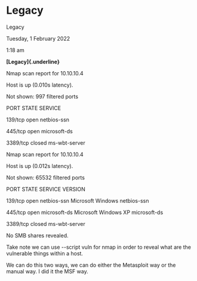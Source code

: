 # Legacy

Legacy

Tuesday, 1 February 2022

1:18 am

**\[Legacy]{.underline}**

Nmap scan report for 10.10.10.4

Host is up (0.010s latency).

Not shown: 997 filtered ports

PORT     STATE  SERVICE

139/tcp  open   netbios-ssn

445/tcp  open   microsoft-ds

3389/tcp closed ms-wbt-server

Nmap scan report for 10.10.10.4

Host is up (0.012s latency).

Not shown: 65532 filtered ports

PORT     STATE  SERVICE       VERSION

139/tcp  open   netbios-ssn   Microsoft Windows netbios-ssn

445/tcp  open   microsoft-ds  Microsoft Windows XP microsoft-ds

3389/tcp closed ms-wbt-server

No SMB shares revealed.&#x20;

Take note we can use --script vuln for nmap in order to reveal what are the vulnerable things within a host.

We can do this two ways, we can do either the Metasploit way or the manual way. I did it the MSF way.
